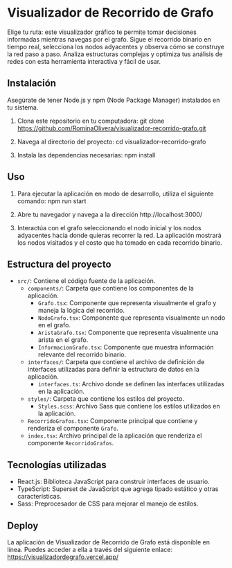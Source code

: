 
# Visualizador de Recorrido de Grafo

Elige tu ruta: este visualizador gráfico te permite tomar decisiones informadas mientras navegas por el grafo. Sigue el recorrido binario en tiempo real, selecciona los nodos adyacentes y observa cómo se construye la red paso a paso. Analiza estructuras complejas y optimiza tus análisis de redes con esta herramienta interactiva y fácil de usar.

## Instalación

Asegúrate de tener Node.js y npm (Node Package Manager) instalados en tu sistema.

1. Clona este repositorio en tu computadora:
   git clone https://github.com/RominaOlivera/visualizador-recorrido-grafo.git

2. Navega al directorio del proyecto:
   cd visualizador-recorrido-grafo

3. Instala las dependencias necesarias:
   npm install

## Uso

1. Para ejecutar la aplicación en modo de desarrollo, utiliza el siguiente comando:
   npm run start

2. Abre tu navegador y navega a la dirección http://localhost:3000/

3. Interactúa con el grafo seleccionando el nodo inicial y los nodos adyacentes hacia donde quieras recorrer la red. La aplicación mostrará los nodos visitados y el costo que ha tomado en cada recorrido binario.

## Estructura del proyecto

- `src/`: Contiene el código fuente de la aplicación.
  - `components/`: Carpeta que contiene los componentes de la aplicación.
    - `Grafo.tsx`: Componente que representa visualmente el grafo y maneja la lógica del recorrido.
    - `NodoGrafo.tsx`: Componente que representa visualmente un nodo en el grafo.
    - `AristaGrafo.tsx`: Componente que representa visualmente una arista en el grafo.
    - `InformacionGrafo.tsx`: Componente que muestra información relevante del recorrido binario.
  - `interfaces/`: Carpeta que contiene el archivo de definición de interfaces utilizadas para definir la estructura de datos en la aplicación.
    - `interfaces.ts`: Archivo donde se definen las interfaces utilizadas en la aplicación.
  - `styles/`: Carpeta que contiene los estilos del proyecto.
    - `Styles.scss`: Archivo Sass que contiene los estilos utilizados en la aplicación.
  - `RecorridoGrafos.tsx`: Componente principal que contiene y renderiza el componente `Grafo`.
  - `index.tsx`: Archivo principal de la aplicación que renderiza el componente `RecorridoGrafos`.

## Tecnologías utilizadas

- React.js: Biblioteca JavaScript para construir interfaces de usuario.
- TypeScript: Superset de JavaScript que agrega tipado estático y otras características.
- Sass: Preprocesador de CSS para mejorar el manejo de estilos.

## Deploy
La aplicación de Visualizador de Recorrido de Grafo está disponible en línea. Puedes acceder a ella a través del siguiente enlace: https://visualizadordegrafo.vercel.app/
